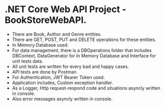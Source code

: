 # .NET Core Web API Project - BookStoreWebAPI.
- There are Book, Author and Genre entities.
- There are GET, POST, PUT and DELETE operations for these entities.
- In Memory Database used.
- For data management, there is a DBOperations folder that includes DBContext, DataGenerator for In Memory Database and Interface for unit tests data.
- All unit tests are written for every bad and happy cases.
- API tests are done by Postman.
- For Authentication, JWT Bearer Token used.
- Application includes, Custom exception handler.
- As a Logger, Http request-respond code and situations asyncly written in console.
- Also error messages asyncly written in console.
